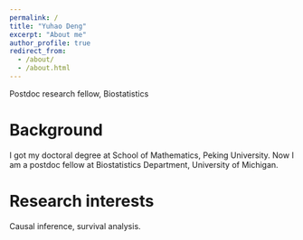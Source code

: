 ```yaml
---
permalink: /
title: "Yuhao Deng"
excerpt: "About me"
author_profile: true
redirect_from: 
  - /about/
  - /about.html
---
```


Postdoc research fellow, Biostatistics

Background
======
I got my doctoral degree at School of Mathematics, Peking University. Now I am a postdoc fellow at Biostatistics Department,  University of Michigan.

Research interests
======
Causal inference, survival analysis.

